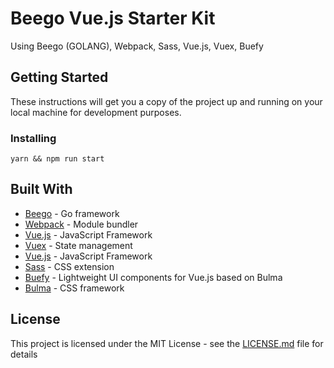 # Beego Vue.js Starter Kit

Using Beego (GOLANG), Webpack, Sass, Vue.js, Vuex, Buefy

## Getting Started

These instructions will get you a copy of the project up and running on your local machine for development purposes.

### Installing

```
yarn && npm run start
```

## Built With

* [Beego](https://beego.me/) - Go framework
* [Webpack](https://webpack.js.org/) - Module bundler
* [Vue.js](https://vuejs.org/) - JavaScript Framework
* [Vuex](https://vuex.vuejs.org/en/) - State management
* [Vue.js](https://vuejs.org/) - JavaScript Framework
* [Sass](http://sass-lang.com/) - CSS extension
* [Buefy](https://buefy.github.io/#/) - Lightweight UI components for Vue.js based on Bulma
* [Bulma](https://bulma.io/) - CSS framework 

## License

This project is licensed under the MIT License - see the [LICENSE.md](LICENSE.md) file for details

